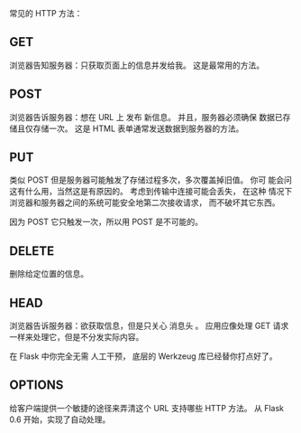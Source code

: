 常见的 HTTP 方法：

## GET

浏览器告知服务器：只获取页面上的信息并发给我。
这是最常用的方法。

## POST
浏览器告诉服务器：想在 URL 上 发布 新信息。
并且，服务器必须确保 数据已存储且仅存储一次。
这是 HTML 表单通常发送数据到服务器的方法。

## PUT

类似 POST 但是服务器可能触发了存储过程多次，多次覆盖掉旧值。
你可 能会问这有什么用，当然这是有原因的。
考虑到传输中连接可能会丢失，
在这种 情况下浏览器和服务器之间的系统可能安全地第二次接收请求，
而不破坏其它东西。

因为 POST 它只触发一次，所以用 POST 是不可能的。

## DELETE

删除给定位置的信息。

## HEAD

浏览器告诉服务器：欲获取信息，但是只关心 消息头 。
应用应像处理 GET 请求一样来处理它，但是不分发实际内容。

在 Flask 中你完全无需 人工干预，
底层的 Werkzeug 库已经替你打点好了。

## OPTIONS

给客户端提供一个敏捷的途径来弄清这个 URL 支持哪些 HTTP 方法。
从 Flask 0.6 开始，实现了自动处理。
